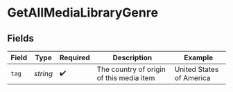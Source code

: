 # GetAllMediaLibraryGenre


## Fields

| Field                                    | Type                                     | Required                                 | Description                              | Example                                  |
| ---------------------------------------- | ---------------------------------------- | ---------------------------------------- | ---------------------------------------- | ---------------------------------------- |
| `tag`                                    | *string*                                 | :heavy_check_mark:                       | The country of origin of this media item | United States of America                 |
